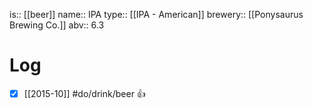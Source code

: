 is:: [[beer]]
name:: IPA
type:: [[IPA - American]]
brewery:: [[Ponysaurus Brewing Co.]]
abv:: 6.3

# Log
- [x] [[2015-10]] #do/drink/beer 👍
